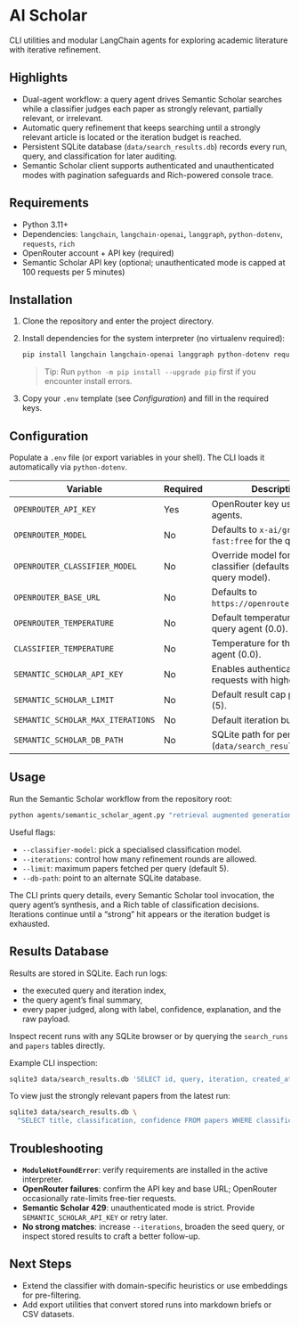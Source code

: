 # AI Scholar

CLI utilities and modular LangChain agents for exploring academic literature with iterative refinement.

## Highlights
- Dual-agent workflow: a query agent drives Semantic Scholar searches while a classifier judges each paper as strongly relevant, partially relevant, or irrelevant.
- Automatic query refinement that keeps searching until a strongly relevant article is located or the iteration budget is reached.
- Persistent SQLite database (`data/search_results.db`) records every run, query, and classification for later auditing.
- Semantic Scholar client supports authenticated and unauthenticated modes with pagination safeguards and Rich-powered console trace.

## Requirements
- Python 3.11+
- Dependencies: `langchain`, `langchain-openai`, `langgraph`, `python-dotenv`, `requests`, `rich`
- OpenRouter account + API key (required)
- Semantic Scholar API key (optional; unauthenticated mode is capped at 100 requests per 5 minutes)

## Installation
1. Clone the repository and enter the project directory.
2. Install dependencies for the system interpreter (no virtualenv required):

   ```bash
   pip install langchain langchain-openai langgraph python-dotenv requests rich
   ```

   > Tip: Run `python -m pip install --upgrade pip` first if you encounter install errors.
3. Copy your `.env` template (see *Configuration*) and fill in the required keys.

## Configuration
Populate a `.env` file (or export variables in your shell). The CLI loads it automatically via `python-dotenv`.

| Variable | Required | Description |
| --- | --- | --- |
| `OPENROUTER_API_KEY` | Yes | OpenRouter key used by both agents.
| `OPENROUTER_MODEL` | No | Defaults to `x-ai/grok-4-fast:free` for the query agent.
| `OPENROUTER_CLASSIFIER_MODEL` | No | Override model for the classifier (defaults to the query model).
| `OPENROUTER_BASE_URL` | No | Defaults to `https://openrouter.ai/api/v1`.
| `OPENROUTER_TEMPERATURE` | No | Default temperature for the query agent (0.0).
| `CLASSIFIER_TEMPERATURE` | No | Temperature for the classifier agent (0.0).
| `SEMANTIC_SCHOLAR_API_KEY` | No | Enables authenticated requests with higher limits.
| `SEMANTIC_SCHOLAR_LIMIT` | No | Default result cap per query (5).
| `SEMANTIC_SCHOLAR_MAX_ITERATIONS` | No | Default iteration budget (3).
| `SEMANTIC_SCHOLAR_DB_PATH` | No | SQLite path for persistence (`data/search_results.db`).

## Usage
Run the Semantic Scholar workflow from the repository root:

```bash
python agents/semantic_scholar_agent.py "retrieval augmented generation"
```

Useful flags:
- `--classifier-model`: pick a specialised classification model.
- `--iterations`: control how many refinement rounds are allowed.
- `--limit`: maximum papers fetched per query (default 5).
- `--db-path`: point to an alternate SQLite database.

The CLI prints query details, every Semantic Scholar tool invocation, the query agent’s synthesis, and a Rich table of classification decisions. Iterations continue until a “strong” hit appears or the iteration budget is exhausted.

## Results Database
Results are stored in SQLite. Each run logs:
- the executed query and iteration index,
- the query agent’s final summary,
- every paper judged, along with label, confidence, explanation, and the raw payload.

Inspect recent runs with any SQLite browser or by querying the `search_runs` and `papers` tables directly.

Example CLI inspection:

```bash
sqlite3 data/search_results.db 'SELECT id, query, iteration, created_at FROM search_runs ORDER BY id DESC LIMIT 10;'
```

To view just the strongly relevant papers from the latest run:

```bash
sqlite3 data/search_results.db \
  "SELECT title, classification, confidence FROM papers WHERE classification = 'strong' ORDER BY id DESC;"
```

## Troubleshooting
- **`ModuleNotFoundError`**: verify requirements are installed in the active interpreter.
- **OpenRouter failures**: confirm the API key and base URL; OpenRouter occasionally rate-limits free-tier requests.
- **Semantic Scholar 429**: unauthenticated mode is strict. Provide `SEMANTIC_SCHOLAR_API_KEY` or retry later.
- **No strong matches**: increase `--iterations`, broaden the seed query, or inspect stored results to craft a better follow-up.

## Next Steps
- Extend the classifier with domain-specific heuristics or use embeddings for pre-filtering.
- Add export utilities that convert stored runs into markdown briefs or CSV datasets.
